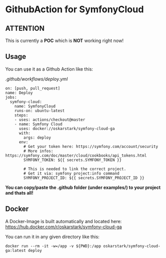 # GithubAction for SymfonyCloud

## ATTENTION

This is currently a **POC** which is **NOT** working right now!

## Usage

You can use it as a Github Action like this:

_.github/workflows/deploy.yml_
```
on: [push, pull_request]
name: Deploy
jobs:
  symfony-cloud:
    name: SymfonyCloud
    runs-on: ubuntu-latest
    steps:
    - uses: actions/checkout@master
    - name: Symfony Cloud
      uses: docker://oskarstark/symfony-cloud-ga
      with:
        args: deploy
      env:
        # Get your token here: https://symfony.com/account/security
        # More infos: https://symfony.com/doc/master/cloud/cookbooks/api_tokens.html
        SYMFONY_TOKEN: ${{ secrets.SYMFONY_TOKEN }}

        # This is needed to link the correct project.
        # Get it via: symfony project:info command
        SYMFONY_PROJECT_ID: ${{ secrets.SYMFONY_PROJECT_ID }}
```

**You can copy/paste the .github folder (under examples/) to your project and thats all!**

## Docker

A Docker-Image is built automatically and located here:
https://hub.docker.com/r/oskarstark/symfony-cloud-ga

You can run it in any given directory like this:

`docker run --rm -it -w=/app -v ${PWD}:/app oskarstark/symfony-cloud-ga:latest deploy`

